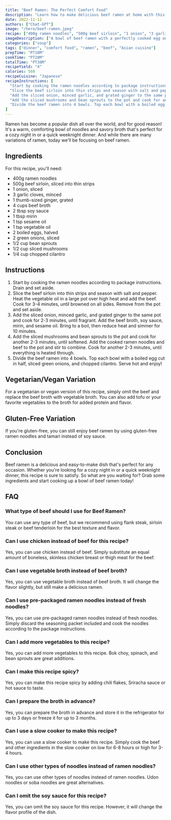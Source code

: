 ```yaml
---
title: "Beef Ramen: The Perfect Comfort Food"
description: "Learn how to make delicious beef ramen at home with this easy recipe. Perfect for a cozy night in or a quick weeknight dinner."
date: 2022-11-12
authors: ["Chat-GPT"]
image: "/hero/beef-ramen.jpeg"
recipe: ["400g ramen noodles", "500g beef sirloin", "1 onion", "3 garlic cloves", "1 thumb-sized ginger", "4 cups beef broth", "2 tbsp soy sauce", "1 tbsp mirin", "1 tsp sesame oil", "1 tsp vegetable oil", "2 boiled eggs", "2 green onions", "1/2 cup bean sprouts", "1/2 cup sliced mushrooms", "1/4 cup chopped cilantro"]
imageDescription: ["A bowl of beef ramen with a perfectly cooked egg on top", "Thin slices of beef sirloin in a savory broth", "A colorful bowl of ramen with bean sprouts and mushrooms", "A close-up of beef ramen with cilantro garnish"]
categories: ["soup"]
tags: ["dinner", "comfort food", "ramen", "beef", "Asian cuisine"]
prepTime: "PT10M"
cookTime: "PT20M"
totalTime: "PT30M"
recipeYield: "4"
calories: 560
recipeCuisine: "Japanese"
recipeInstructions: [
  "Start by cooking the ramen noodles according to package instructions. Drain and set aside.",
  "Slice the beef sirloin into thin strips and season with salt and pepper. Heat the vegetable oil in a large pot over high heat and add the beef. Cook for 3-4 minutes, until browned on all sides. Remove from the pot and set aside.",
  "Add the sliced onion, minced garlic, and grated ginger to the same pot and cook for 2-3 minutes, until fragrant. Add the beef broth, soy sauce, mirin, and sesame oil. Bring to a boil, then reduce heat and simmer for 10 minutes.",
  "Add the sliced mushrooms and bean sprouts to the pot and cook for another 2-3 minutes, until softened. Add the cooked ramen noodles and beef to the pot and stir to combine. Cook for another 2-3 minutes, until everything is heated through.",
  "Divide the beef ramen into 4 bowls. Top each bowl with a boiled egg cut in half, sliced green onions, and chopped cilantro. Serve hot and enjoy!"
]
---
```


Ramen has become a popular dish all over the world, and for good reason! It's a warm, comforting bowl of noodles and savory broth that's perfect for a cozy night in or a quick weeknight dinner. And while there are many variations of ramen, today we'll be focusing on beef ramen.

## Ingredients

For this recipe, you'll need:

- 400g ramen noodles
- 500g beef sirloin, sliced into thin strips
- 1 onion, sliced
- 3 garlic cloves, minced
- 1 thumb-sized ginger, grated
- 4 cups beef broth
- 2 tbsp soy sauce
- 1 tbsp mirin
- 1 tsp sesame oil
- 1 tsp vegetable oil
- 2 boiled eggs, halved
- 2 green onions, sliced
- 1/2 cup bean sprouts
- 1/2 cup sliced mushrooms
- 1/4 cup chopped cilantro

## Instructions

1. Start by cooking the ramen noodles according to package instructions. Drain and set aside.
2. Slice the beef sirloin into thin strips and season with salt and pepper. Heat the vegetable oil in a large pot over high heat and add the beef. Cook for 3-4 minutes, until browned on all sides. Remove from the pot and set aside.
3. Add the sliced onion, minced garlic, and grated ginger to the same pot and cook for 2-3 minutes, until fragrant. Add the beef broth, soy sauce, mirin, and sesame oil. Bring to a boil, then reduce heat and simmer for 10 minutes.
4. Add the sliced mushrooms and bean sprouts to the pot and cook for another 2-3 minutes, until softened. Add the cooked ramen noodles and beef to the pot and stir to combine. Cook for another 2-3 minutes, until everything is heated through.
5. Divide the beef ramen into 4 bowls. Top each bowl with a boiled egg cut in half, sliced green onions, and chopped cilantro. Serve hot and enjoy!

## Vegetarian/Vegan Variation

For a vegetarian or vegan version of this recipe, simply omit the beef and replace the beef broth with vegetable broth. You can also add tofu or your favorite vegetables to the broth for added protein and flavor.

## Gluten-Free Variation

If you're gluten-free, you can still enjoy beef ramen by using gluten-free ramen noodles and tamari instead of soy sauce.

## Conclusion

Beef ramen is a delicious and easy-to-make dish that's perfect for any occasion. Whether you're looking for a cozy night in or a quick weeknight dinner, this recipe is sure to satisfy. So what are you waiting for? Grab some ingredients and start cooking up a bowl of beef ramen today!

## FAQ

### What type of beef should I use for Beef Ramen?

You can use any type of beef, but we recommend using flank steak, sirloin steak or beef tenderloin for the best texture and flavor.

### Can I use chicken instead of beef for this recipe?

Yes, you can use chicken instead of beef. Simply substitute an equal amount of boneless, skinless chicken breast or thigh meat for the beef.

### Can I use vegetable broth instead of beef broth?

Yes, you can use vegetable broth instead of beef broth. It will change the flavor slightly, but still make a delicious ramen.

### Can I use pre-packaged ramen noodles instead of fresh noodles?

Yes, you can use pre-packaged ramen noodles instead of fresh noodles. Simply discard the seasoning packet included and cook the noodles according to the package instructions.

### Can I add more vegetables to this recipe?

Yes, you can add more vegetables to this recipe. Bok choy, spinach, and bean sprouts are great additions.

### Can I make this recipe spicy?

Yes, you can make this recipe spicy by adding chili flakes, Sriracha sauce or hot sauce to taste.

### Can I prepare the broth in advance?

Yes, you can prepare the broth in advance and store it in the refrigerator for up to 3 days or freeze it for up to 3 months.

### Can I use a slow cooker to make this recipe?

Yes, you can use a slow cooker to make this recipe. Simply cook the beef and other ingredients in the slow cooker on low for 6-8 hours or high for 3-4 hours.

### Can I use other types of noodles instead of ramen noodles?

Yes, you can use other types of noodles instead of ramen noodles. Udon noodles or soba noodles are great alternatives.

### Can I omit the soy sauce for this recipe?

Yes, you can omit the soy sauce for this recipe. However, it will change the flavor profile of the dish.